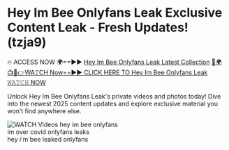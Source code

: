 # Hey Im Bee Onlyfans Leak Exclusive Content Leak - Fresh Updates! (tzja9)

🔥 ACCESS NOW 🌍==►► <a href="https://tinyurl.com/3fjeunct" rel="nofollow">Hey Im Bee Onlyfans Leak Latest Collection</a></h3>
[🔴🌍📺📱👉WA𝚃CH Now==►► CLICK HERE TO Hey Im Bee Onlyfans Leak 𝚆𝙰𝚃𝙲𝙷 NOW](https://tinyurl.com/3fjeunct)

Unlock Hey Im Bee Onlyfans Leak's private videos and photos today! Dive into the newest 2025 content updates and explore exclusive material you won’t find anywhere else.


<a href="https://tinyurl.com/3fjeunct" rel="nofollow" data-target="animated-image.originalLink"><img src="https://camo.githubusercontent.com/8a4f000d20f83aca3bf7ec5f350d767afa0574a8a352519fd8cfa583a6f93a33/68747470733a2f2f692e696d6775722e636f6d2f644a486b345a712e676966" alt="WATCH Videos" data-canonical-src="https://i.imgur.com/dJHk4Zq.gif" style="max-width: 100%; display: inline-block;" data-target="animated-image.originalImage"></a>
hey im bee onlyfans<br>
im over covid onlyfans leaks<br>
hey i'm bee leaked onlyfans
